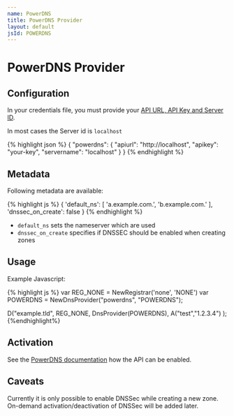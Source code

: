 ```yaml
---
name: PowerDNS
title: PowerDNS Provider
layout: default
jsId: POWERDNS
---
```

# PowerDNS Provider

## Configuration
In your credentials file, you must provide your [API URL, API Key and Server ID](https://doc.powerdns.com/authoritative/http-api/index.html). 

In most cases the Server id is `localhost`

{% highlight json %}
{
  "powerdns": {
    "apiurl": "http://localhost",
    "apikey": "your-key",
    "servername": "localhost"
  }
}
{% endhighlight %}

## Metadata
Following metadata are available:

{% highlight js %}
{
    'default_ns': [
        'a.example.com.',
        'b.example.com.'
    ],
    'dnssec_on_create': false
}
{% endhighlight %}

- `default_ns` sets the nameserver which are used
- `dnssec_on_create` specifies if DNSSEC should be enabled when creating zones

## Usage
Example Javascript:

{% highlight js %}
var REG_NONE = NewRegistrar('none', 'NONE')
var POWERDNS = NewDnsProvider("powerdns", "POWERDNS");

D("example.tld", REG_NONE, DnsProvider(POWERDNS),
    A("test","1.2.3.4")
);
{%endhighlight%}

## Activation
See the [PowerDNS documentation](https://doc.powerdns.com/authoritative/http-api/index.html) how the API can be enabled.

## Caveats
Currently it is only possible to enable DNSSec while creating a new zone.
On-demand activation/deactivation of DNSSec will be added later.